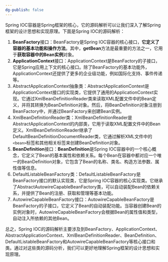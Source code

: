 ```yaml
---
dg-publish: false
---
```

Spring IOC容器是Spring框架的核心，它的源码解析可以让我们深入了解Spring框架的设计思想和实现原理。下面是Spring IOC的源码解析：

1.  **BeanFactory**接口：BeanFactory是Spring IOC容器的核心接口，**它定义了容器的基本功能和操作方法**。其中，**getBean**方法是最重要的方法之一，它用于**获取容器中的Bean实例**对象。
2.  **ApplicationContext**接口：ApplicationContext是BeanFactory的子接口，它是Spring应用上下文的核心接口。除了BeanFactory的基本功能外，ApplicationContext还提供了更多的企业级功能，例如国际化支持、事件传递等。
3.  AbstractApplicationContext抽象类：AbstractApplicationContext是ApplicationContext接口的实现类，它提供了通用的ApplicationContext实现。它通过XmlBeanDefinitionReader类来读取XML配置文件中的Bean定义，并将其转换为BeanDefinition对象。然后，将BeanDefinition对象注册到BeanFactory中，并通过BeanFactory来创建Bean实例。
4.  XmlBeanDefinitionReader类：XmlBeanDefinitionReader是AbstractApplicationContext的内部类，它用于读取XML配置文件中的Bean定义。XmlBeanDefinitionReader继承了DefaultBeanDefinitionDocumentReader类，它通过解析XML文件中的`<bean>`标签和其他相关标签来创建BeanDefinition对象。
5.  **BeanDefinition**接口：**BeanDefinition**是Spring IOC容器中的一个核心概念，它定义了Bean的基本属性和依赖关系。每个Bean在容器中都对应一个唯一的BeanDefinition对象，它包含了Bean的名称、类名、构造方法参数、属性值等信息。
6.  DefaultListableBeanFactory类：DefaultListableBeanFactory是BeanFactory接口的默认实现类，它是Spring IOC容器的核心实现类。它继承了AbstractAutowireCapableBeanFactory类，可以自动装配Bean的依赖关系，并提供了Bean的注册、获取和管理等基本功能。
7.  AutowireCapableBeanFactory接口：AutowireCapableBeanFactory是BeanFactory的子接口，它定义了Bean的自动装配功能。当容器创建Bean的实例对象时，AutowireCapableBeanFactory会根据Bean的属性值和类型，自动注入所依赖的其他Bean。

总之，Spring IOC的源码解析主要涉及到BeanFactory、ApplicationContext、AbstractApplicationContext、XmlBeanDefinitionReader、BeanDefinition、DefaultListableBeanFactory和AutowireCapableBeanFactory等核心接口和类。通过对这些类的源码分析，我们可以更好地理解Spring框架的设计思想和实现原理。